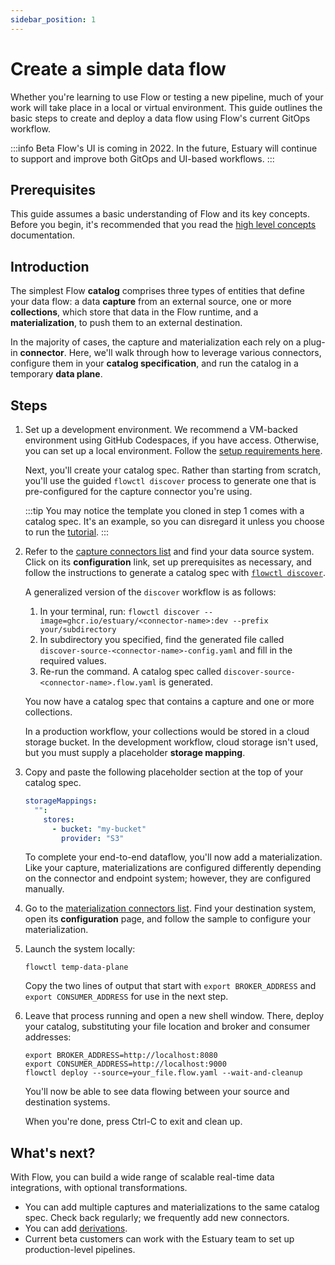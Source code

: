 ```yaml
---
sidebar_position: 1
---
```

# Create a simple data flow

Whether you're learning to use Flow or testing a new pipeline, much of your work will take place in a local or virtual environment. This guide outlines the basic steps to create and deploy a data flow using Flow's current GitOps workflow.

:::info Beta
Flow's UI is coming in 2022. In the future, Estuary will continue to support and improve both GitOps and UI-based workflows.
:::

## Prerequisites
This guide assumes a basic understanding of Flow and its key concepts.
Before you begin, it's recommended that you read
the [high level concepts](../concepts/README.md) documentation.

## Introduction
The simplest Flow **catalog** comprises three types of entities that define your data flow: a data **capture** from an external source, one or more **collections**, which store that data in the Flow runtime, and a **materialization**, to push them to an external destination.

In the majority of cases, the capture and materialization each rely on a plug-in **connector**. Here, we'll walk through how to leverage various connectors, configure them in your **catalog specification**, and run the catalog in a temporary **data plane**.

## Steps
1. Set up a development environment. We recommend a VM-backed environment using GitHub Codespaces, if you have access. Otherwise, you can set up a local environment. Follow the [setup requirements here](../getting-started/installation.md).

    Next, you'll create your catalog spec. Rather than starting from scratch, you'll use the guided `flowctl discover` process to generate one that is pre-configured for the capture connector you're using.

    :::tip
    You may notice the template you cloned in step 1 comes with a catalog spec. It's an example, so you can disregard it unless you choose to run the [tutorial](../../getting-started/flow-tutorials/hello-flow).
    :::

2. Refer to the [capture connectors list](../../reference/connectors/capture-connectors) and find your data source system. Click on its **configuration** link, set up prerequisites as necessary, and follow the instructions to generate a catalog spec with [`flowctl discover`](../concepts/connectors.md#flowctl-discover).

    A generalized version of the `discover` workflow is as follows:
    1. In your terminal, run: `flowctl discover --image=ghcr.io/estuary/<connector-name>:dev --prefix your/subdirectory`
    2. In subdirectory you specified, find the generated file called `discover-source-<connector-name>-config.yaml` and fill in the required values.
    3. Re-run the command. A catalog spec called `discover-source-<connector-name>.flow.yaml` is generated.

    You now have a catalog spec that contains a capture and one or more collections.

    In a production workflow, your collections would be stored in a cloud storage bucket. In the development workflow, cloud storage isn't used, but you must supply a placeholder **storage mapping**.

3. Copy and paste the following placeholder section at the top of your catalog spec.

    ```yaml
    storageMappings:
      "":
        stores:
          - bucket: "my-bucket"
            provider: "S3"
    ```

    To complete your end-to-end dataflow, you'll now add a materialization. Like your capture, materializations are configured differently depending on the connector and endpoint system; however, they are configured manually.

4. Go to the [materialization connectors list](../../reference/connectors/materialization-connectors). Find your destination system, open its **configuration** page, and follow the sample to configure your materialization.

5. Launch the system locally:
    ```console
    flowctl temp-data-plane
    ```
    Copy the two lines of output that start with `export BROKER_ADDRESS` and `export CONSUMER_ADDRESS` for use in the next step.
6. Leave that process running and open a new shell window.
   There, deploy your catalog, substituting your file location and broker and consumer addresses:
    ```console
    export BROKER_ADDRESS=http://localhost:8080
    export CONSUMER_ADDRESS=http://localhost:9000
    flowctl deploy --source=your_file.flow.yaml --wait-and-cleanup
    ```
    You'll now be able to see data flowing between your source and destination systems.

    When you're done, press Ctrl-C to exit and clean up.

## What's next?

With Flow, you can build a wide range of scalable real-time data integrations, with optional transformations.
* You can add multiple captures and materializations to the same catalog spec. Check back regularly; we frequently add new connectors.
* You can add [derivations](../concepts/derivations.md).
* Current beta customers can work with the Estuary team to set up production-level pipelines.
